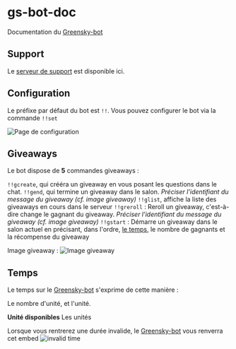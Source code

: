 # gs-bot-doc
Documentation du [Greensky-bot](https://bit.ly/3tK2gAL)

## Support
Le [serveur de support](https://discord.gg/G7QDcNkvPS) est disponible ici.

## Configuration
Le préfixe par défaut du bot est `!!`.
Vous pouvez configurer le bot via la commande `!!set`

![Page de configuration](https://media.discordapp.net/attachments/976356791451529236/976356821428240384/unknown.png)

## Giveaways
Le bot dispose de **5** commandes giveaways :

`!!gcreate`, qui crééra un giveaway en vous posant les questions dans le chat.
`!!gend`, qui termine un giveaway dans le salon. *Préciser l'identifiant du message du giveaway (cf. image giveaway)*
`!!glist`, affiche la liste des giveaways en cours dans le serveur
`!!greroll` : Reroll un giveaway, c'est-à-dire change le gagnant du giveaway. *Préciser l'identifiant du message du giveaway (cf. image giveaway)*
`!!gstart` : Démarre un giveaway dans le salon actuel en précisant, dans l'ordre, [le temps](https://Greensky-gs/gs-bot-doc/blob/main/FRENCH.md#temps), le nombre de gagnants et la récompense du giveaway

Image giveaway :
![Image giveaway](https://media.discordapp.net/attachments/976356791451529236/976357854657257522/unknown.png)

## Temps
Le temps sur le [Greensky-bot](https://bit.ly/3tK2gAL) s'exprime de cette manière :

Le nombre d'unité, et l'unité.

**Unité disponibles**
Les unités

Lorsque vous rentrerez une durée invalide, le [Greensky-bot](https://bit.ly/3tK2gAL) vous renverra cet embed
![invalid time](https://media.discordapp.net/attachments/976356791451529236/976359363360981032/unknown.png)